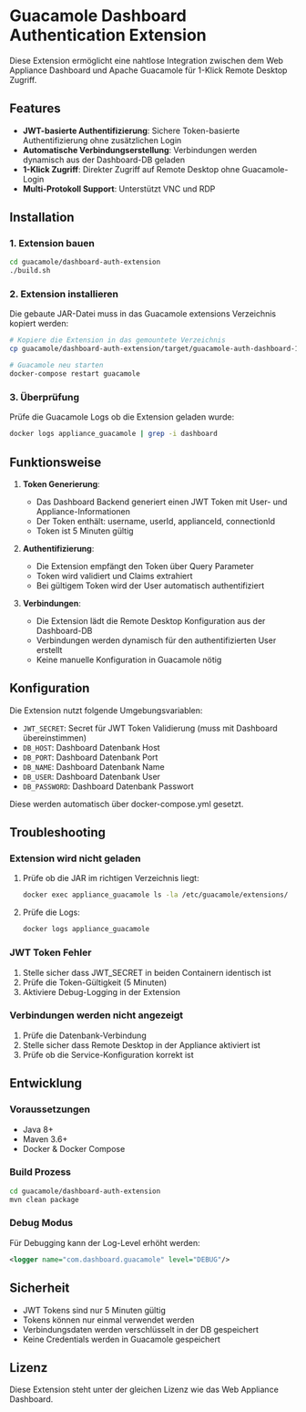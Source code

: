 # Guacamole Dashboard Authentication Extension

Diese Extension ermöglicht eine nahtlose Integration zwischen dem Web Appliance Dashboard und Apache Guacamole für 1-Klick Remote Desktop Zugriff.

## Features

- **JWT-basierte Authentifizierung**: Sichere Token-basierte Authentifizierung ohne zusätzlichen Login
- **Automatische Verbindungserstellung**: Verbindungen werden dynamisch aus der Dashboard-DB geladen
- **1-Klick Zugriff**: Direkter Zugriff auf Remote Desktop ohne Guacamole-Login
- **Multi-Protokoll Support**: Unterstützt VNC und RDP

## Installation

### 1. Extension bauen

```bash
cd guacamole/dashboard-auth-extension
./build.sh
```

### 2. Extension installieren

Die gebaute JAR-Datei muss in das Guacamole extensions Verzeichnis kopiert werden:

```bash
# Kopiere die Extension in das gemountete Verzeichnis
cp guacamole/dashboard-auth-extension/target/guacamole-auth-dashboard-1.0.0.jar guacamole/extensions/

# Guacamole neu starten
docker-compose restart guacamole
```

### 3. Überprüfung

Prüfe die Guacamole Logs ob die Extension geladen wurde:

```bash
docker logs appliance_guacamole | grep -i dashboard
```

## Funktionsweise

1. **Token Generierung**: 
   - Das Dashboard Backend generiert einen JWT Token mit User- und Appliance-Informationen
   - Der Token enthält: username, userId, applianceId, connectionId
   - Token ist 5 Minuten gültig

2. **Authentifizierung**:
   - Die Extension empfängt den Token über Query Parameter
   - Token wird validiert und Claims extrahiert
   - Bei gültigem Token wird der User automatisch authentifiziert

3. **Verbindungen**:
   - Die Extension lädt die Remote Desktop Konfiguration aus der Dashboard-DB
   - Verbindungen werden dynamisch für den authentifizierten User erstellt
   - Keine manuelle Konfiguration in Guacamole nötig

## Konfiguration

Die Extension nutzt folgende Umgebungsvariablen:

- `JWT_SECRET`: Secret für JWT Token Validierung (muss mit Dashboard übereinstimmen)
- `DB_HOST`: Dashboard Datenbank Host
- `DB_PORT`: Dashboard Datenbank Port
- `DB_NAME`: Dashboard Datenbank Name
- `DB_USER`: Dashboard Datenbank User
- `DB_PASSWORD`: Dashboard Datenbank Passwort

Diese werden automatisch über docker-compose.yml gesetzt.

## Troubleshooting

### Extension wird nicht geladen

1. Prüfe ob die JAR im richtigen Verzeichnis liegt:
   ```bash
   docker exec appliance_guacamole ls -la /etc/guacamole/extensions/
   ```

2. Prüfe die Logs:
   ```bash
   docker logs appliance_guacamole
   ```

### JWT Token Fehler

1. Stelle sicher dass JWT_SECRET in beiden Containern identisch ist
2. Prüfe die Token-Gültigkeit (5 Minuten)
3. Aktiviere Debug-Logging in der Extension

### Verbindungen werden nicht angezeigt

1. Prüfe die Datenbank-Verbindung
2. Stelle sicher dass Remote Desktop in der Appliance aktiviert ist
3. Prüfe ob die Service-Konfiguration korrekt ist

## Entwicklung

### Voraussetzungen

- Java 8+
- Maven 3.6+
- Docker & Docker Compose

### Build Prozess

```bash
cd guacamole/dashboard-auth-extension
mvn clean package
```

### Debug Modus

Für Debugging kann der Log-Level erhöht werden:

```xml
<logger name="com.dashboard.guacamole" level="DEBUG"/>
```

## Sicherheit

- JWT Tokens sind nur 5 Minuten gültig
- Tokens können nur einmal verwendet werden
- Verbindungsdaten werden verschlüsselt in der DB gespeichert
- Keine Credentials werden in Guacamole gespeichert

## Lizenz

Diese Extension steht unter der gleichen Lizenz wie das Web Appliance Dashboard.
